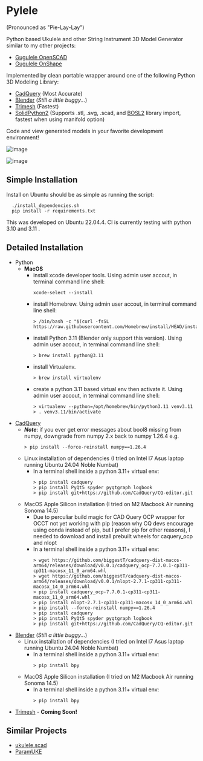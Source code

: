 # Pylele

(Pronounced as "Pie-Lay-Lay")

Python based Ukulele and other String Instrument 3D Model Generator similar to my other projects:
* [Gugulele OpenSCAD](https://github.com/bguan/gugulele)
* [Gugulele OnShape](https://cad.onshape.com/documents/5d1958b45f2484ebebb64adf/w/d0b2164f9e843f6c6ce251e7/e/f0e54aef28e6154294039ef1?renderMode=0&uiState=664913bd22703c32bc251667)

Implemented by clean portable wrapper around one of the following Python 3D Modeling Library:

* [CadQuery](https://github.com/CadQuery/cadquery) (Most Accurate)
* [Blender](https://github.com/blender/blender) (*Still a little buggy...*)
* [Trimesh](https://github.com/mikedh/trimesh) (Fastest)
* [SolidPython2](https://github.com/jeff-dh/SolidPython) (Supports .stl, .svg, .scad, and [BOSL2](https://github.com/BelfrySCAD/BOSL2) library import, fastest when using manifold option)

Code and view generated models in your favorite development environment!

![image](https://github.com/bguan/pylele/assets/1054657/0a9001a3-1a84-4bf9-a439-4f9434c259a3)

![image](https://github.com/bguan/pylele/assets/1054657/6e3b11f1-08fd-4d8d-aaa9-e8e563bf0d08)

## Simple Installation

Install on Ubuntu should be as simple as running the script:

```
  ./install_dependencies.sh
  pip install -r requirements.txt
```

This was developed on Ubuntu 22.04.4.
CI is currently testing with python 3.10 and 3.11 .

## Detailed Installation
* Python
  * **MacOS**
    * install xcode developer tools. Using admin user accout, in terminal command line shell:
      ```
      xcode-select --install
      ```
    * install Homebrew. Using admin user accout, in terminal command line shell:
      ```
      > /bin/bash -c "$(curl -fsSL https://raw.githubusercontent.com/Homebrew/install/HEAD/install.sh)"
      ```
    * install Python 3.11 (Blender only support this version). Using admin user accout, in terminal command line shell:
      ```
      > brew install python@3.11
      ```
    * install Virtualenv.
      ```
      > brew install virtualenv
      ```
    * create a python 3.11 based virtual env then activate it. Using admin user accout, in terminal command line shell:
      ```
      > virtualenv --python=/opt/homebrew/bin/python3.11 venv3.11
      > . venv3.11/bin/activate
      ```
* [CadQuery](https://github.com/CadQuery/cadquery)
   * ***Note***: if you ever get error messages about bool8 missing from numpy, downgrade from numpy 2.x back to numpy 1.26.4 e.g.
     ```
     > pip install --force-reinstall numpy==1.26.4
     ```
  * Linux installation of dependencies (I tried on Intel I7 Asus laptop running Ubuntu 24.04 Noble Numbat)
    * In a terminal shell inside a python 3.11+ virtual env:
      ```
      > pip install cadquery
      > pip install PyQt5 spyder pyqtgraph logbook
      > pip install git+https://github.com/CadQuery/CQ-editor.git
      ```
  * MacOS Apple Silicon installation (I tried on M2 Macbook Air running Sonoma 14.5)
    * Due to perculiar build magic for CAD Query OCP wrapper for OCCT not yet working with pip
      (reason why CQ devs encourage using conda instead of pip, but I prefer pip for other reasons),
      I needed to download and install prebuilt wheels for caquery_ocp and nlopt
    * In a terminal shell inside a python 3.11+ virtual env:
      ```
      > wget https://github.com/biggestT/cadquery-dist-macos-arm64/releases/download/v0.0.1/cadquery_ocp-7.7.0.1-cp311-cp311-macosx_11_0_arm64.whl
      > wget https://github.com/biggestT/cadquery-dist-macos-arm64/releases/download/v0.0.1/nlopt-2.7.1-cp311-cp311-macosx_14_0_arm64.whl
      > pip install cadquery_ocp-7.7.0.1-cp311-cp311-macosx_11_0_arm64.whl
      > pip install nlopt-2.7.1-cp311-cp311-macosx_14_0_arm64.whl
      > pip install --force-reinstall numpy==1.26.4
      > pip install cadquery
      > pip install PyQt5 spyder pyqtgraph logbook
      > pip install git+https://github.com/CadQuery/CQ-editor.git
      ```
* [Blender](https://github.com/blender/blender) (*Still a little buggy...*)
  * Linux installation of dependencies (I tried on Intel I7 Asus laptop running Ubuntu 24.04 Noble Numbat)
    * In a terminal shell inside a python 3.11+ virtual env:
      ```
      > pip install bpy
      ```
  * MacOS Apple Silicon installation (I tried on M2 Macbook Air running Sonoma 14.5)
    * In a terminal shell inside a python 3.11+ virtual env:
      ```
      > pip install bpy
      ```
* [Trimesh](https://github.com/mikedh/trimesh) - **Coming Soon!**

## Similar Projects
* [ukulele.scad](https://github.com/roadyyy/ukulele.scad)
* [ParamUKE](https://github.com/berkbig/ParamUKE)
